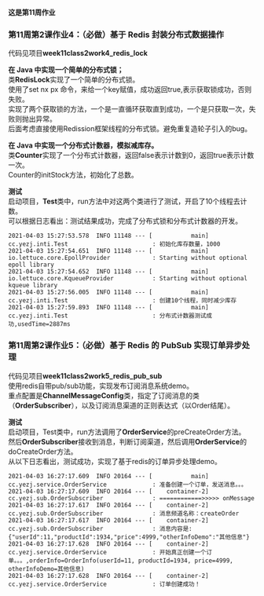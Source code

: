 **这是第11周作业**  

### 第11周第2课作业4：（必做）基于 Redis 封装分布式数据操作
代码见项目**week11class2work4_redis_lock**  

**在 Java 中实现一个简单的分布式锁；**     
类**RedisLock**实现了一个简单的分布式锁。  
使用了set nx px 命令，来给一个key赋值，成功返回true,表示获取锁成功，否则失败。  
实现了两个获取锁的方法，一个是一直循环获取直到成功，一个是只获取一次，失败则抛出异常。  
后面考虑直接使用Redission框架线程的分布式锁。避免重复造轮子引入的bug。  

**在 Java 中实现一个分布式计数器，模拟减库存。**  
类**Counter**实现了一个分布式计数器，返回false表示计数到0，返回true表示计数一次。    
Counter的initStock方法，初始化了总数。  

**测试**  
启动项目，**Test**类中，run方法中对这两个类进行了测试，开启了10个线程去计数。  
可以根据日志看出：测试结果成功，完成了分布式锁和分布式计数器的开发。  
```
2021-04-03 15:27:53.578  INFO 11148 --- [           main] cc.yezj.inti.Test                        : 初始化库存数量，1000
2021-04-03 15:27:54.651  INFO 11148 --- [           main] io.lettuce.core.EpollProvider            : Starting without optional epoll library
2021-04-03 15:27:54.652  INFO 11148 --- [           main] io.lettuce.core.KqueueProvider           : Starting without optional kqueue library
2021-04-03 15:27:56.005  INFO 11148 --- [           main] cc.yezj.inti.Test                        : 创建10个线程，同时减少库存
2021-04-03 15:27:59.893  INFO 11148 --- [           main] cc.yezj.inti.Test                        : 分布式计数器测试成功,usedTime=2887ms
```

### 第11周第2课作业5：（必做）基于 Redis 的 PubSub 实现订单异步处理
代码见项目**week11class2work5_redis_pub_sub**  
使用redis自带pub/sub功能，实现发布订阅消息系统demo。  
重点配置是**ChannelMessageConfig**类，指定了订阅消息的类（**OrderSubscriber**），以及订阅消息渠道的正则表达式（以Order结尾）。  

**测试**  
启动项目，Test类中，run方法调用了**OrderService**的preCreateOrder方法。  
然后**OrderSubscriber**接收到消息，判断订阅渠道，然后调用**OrderService**的doCreateOrder方法。  
从以下日志看出，测试成功，实现了基于redis的订单异步处理demo。  
```
2021-04-03 16:27:17.609  INFO 20164 --- [           main] cc.yezj.service.OrderService             : 准备创建一个订单，发送消息。。。
2021-04-03 16:27:17.609  INFO 20164 --- [    container-2] cc.yezj.sub.OrderSubscriber              : ============>>>>> onMessage
2021-04-03 16:27:17.617  INFO 20164 --- [    container-2] cc.yezj.sub.OrderSubscriber              : 消息频道名称：createOrder
2021-04-03 16:27:17.617  INFO 20164 --- [    container-2] cc.yezj.sub.OrderSubscriber              : 消息内容是:{"userId":11,"productId":1934,"price":4999,"otherInfoDemo":"其他信息"}
2021-04-03 16:27:17.628  INFO 20164 --- [    container-2] cc.yezj.service.OrderService             : 开始真正创建一个订单。。。,orderInfo=OrderInfo(userId=11, productId=1934, price=4999, otherInfoDemo=其他信息)
2021-04-03 16:27:17.628  INFO 20164 --- [    container-2] cc.yezj.service.OrderService             : 订单创建成功！
```
 